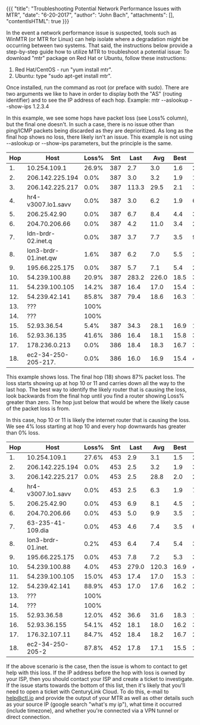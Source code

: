 {{{ 
"title": "Troubleshooting Potential Network Performance Issues with MTR", 
"date": "6-20-2017",
"author": "John Bach",
"attachments": [],
"contentIsHTML": true 
}}}

In the event a network performance issue is suspected, tools such as WinMTR (or MTR for Linux) can help isolate where a degradation might be occurring between two systems. That said, the instructions below provide a step-by-step guide how to utilize MTR to troubleshoot a potential issue:
To download "mtr" package on Red Hat or Ubuntu, follow these instructions:
1. Red Hat/CentOS - run "yum install mtr".
2. Ubuntu: type "sudo apt-get install mtr".

Once installed, run the command as root (or preface with sudo). There are two arguments we like to have in order to display both the "AS" (routing identifier) and to see the IP address of each hop. Example: mtr --aslookup --show-ips 1.2.3.4

In this example, we see some hops have packet loss (see Loss% column), but the final one doesn't. In such a case, there is no issue other than ping/ICMP packets being discarded as they are deprioritized. As long as the final hop shows no loss, there likely isn't an issue. This example is not using --aslookup or --show-ips parameters, but the principle is the same.

|Hop|Host|Loss%|Snt|Last|Avg|Best|Wrst|StDev|
|---|----|-----|---|----|---|----|----|-----|
|1.|10.254.109.1|26.9%|387|2.7|3.0|1.6|20.8|2.1|
|2.|206.142.225.194|0.0%|387|3.0|3.2|1.9|19.9|1.7|
|3.|206.142.225.217|0.0%|387|113.3|29.5|2.1|329.1|50.9|
|4.|hr4-v3007.lo1.savv|0.0%|387|3.0|6.2|1.9|65.6|9.4|
|5.|206.25.42.90|0.0%|387|6.7|8.4|4.4|39.0|3.3|
|6.|204.70.206.66|0.0%|387|4.2|11.0|3.4|207.2|23.7|
|7.|ldn-brdr-02.inet.q|0.0%|387|3.7|7.7|3.5|98.7|10.0|
|8.|lon3-brdr-01.inet.qw|1.6%|387|6.2|7.0|5.5|26.7|2.5|
|9.|195.66.225.175|0.0%|387|5.7|7.1|5.4|26.5|2.5|
|10.|54.239.100.88|20.9%|387|283.2|226.0|18.5|365.5|106.7|
|11.|54.239.100.105|14.2%|387|16.4|17.0|15.4|30.3|1.8|
|12.|54.239.42.141|85.8%|387|79.4|18.6|16.3|79.4|8.4|
|13.|???|100%|
|14.|???|100%|
|15.|52.93.36.54|5.4%|387|34.3|28.1|16.9|125.8|12.5|
|16.|52.93.36.135|41.6%|386|16.4|18.1|15.8|36.3|2.0|
|17.|178.236.0.213|0.0%|386|18.4|18.3|16.7|38.9|2.1|
|18.|ec2-34-250-205-217.|0.0%|386|16.0|16.9|15.4|42.4|2|

This example shows loss. The final hop (18) shows 87% packet loss. The loss starts showing up at hop 10 or 11 and carries down all the way to the last hop. The best way to identify the likely router that is causing the loss, look backwards from the final hop until you find a router showing Loss% greater than zero. The hop just below that would be where the likely cause of the packet loss is from.

In this case, hop 10 or 11 is likely the internet router that is causing the loss. We see 4% loss starting at hop 10 and every hop downwards has greater than 0% loss.

|Hop|Host|Loss%|Snt|Last|Avg|Best|Wrst|StDev|
|---|----|-----|---|----|---|----|----|-----|
|1.|10.254.109.1|27.6%|453|2.9|3.1|1.5|21.9|2.2|
|2.|206.142.225.194|0.0%|453|2.5|3.2|1.9|33.7|2.4|
|3.|206.142.225.217|0.0%|453|2.5|28.8|2.0|266.7|49.7|
|4.|hr4-v3007.lo1.savv|0.0%|453|2.5|6.3|1.9|75.7|9.2|
|5.|206.25.42.90|0.0%|453|6.9|8.1|4.5|25.9|2.8|
|6.|204.70.206.66|0.0%|453|5.0|9.9|3.5|281.7|23.0|
|7.|63-235-41-109.dia|0.0%|453|4.6|7.4|3.5|64.2|9.0|
|8.|lon3-brdr-01.inet.|0.2%|453|6.4|7.4|5.4|35.9|3.6|
|9.|195.66.225.175|0.0%|453|7.8|7.2|5.3|30.2|2.6|
|10.|54.239.100.88|4.0%|453|279.0|120.3|16.9|429.2|111.6|
|11.|54.239.100.105|15.0%|453|17.4|17.0|15.3|36.5|2.1|
|12.|54.239.42.141|88.9%|453|17.0|17.6|16.2|23.6|1.2|
|13.|???|100%|
|14.|???|100%|
|15.|52.93.36.58|12.0%|452|36.6|31.6|18.3|155.1|14.2|
|16.|52.93.36.155|54.1%|452|18.1|18.0|16.2|35.4|2.1|
|17.|176.32.107.11|84.7%|452|18.4|18.2|16.7|22.0|1.1|
|18.|ec2-34-250-205-2|87.8%|452|17.8|17.1|15.5|23.2|1.3|

If the above scenario is the case, then the issue is whom to contact to get help with this loss. If the IP address before the hop with loss is owned by your ISP, then you should contact your ISP and create a ticket to investigate. If the issue starts towards the bottom of this list, then it's likely that you'll need to open a ticket with CenturyLink Cloud. To do this, e-mail to help@ctl.io and provide the output of your MTR as well as other details such as your source IP (google search "what's my ip"), what time it occurred (include timezone), and whether you're connected via a VPN tunnel or direct connection.
